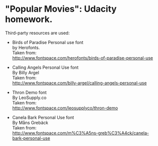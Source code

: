 "Popular Movies": Udacity homework.
=================================
Third-party resources are used:

* Birds of Paradise Personal use font<br>
by Herofonts.<br>
Taken from:<br>
http://www.fontspace.com/herofonts/birds-of-paradise-personal-use

* Calling Angels Personal Use font<br>
By Billy Argel<br>
Taken from:<br>
http://www.fontspace.com/billy-argel/calling-angels-personal-use

*  Thron Demo font<br>
By LeoSupply.co<br>
Taken from:<br>
http://www.fontspace.com/leosupplyco/thron-demo 

*   Canela Bark Personal Use font<br>
By Måns Grebäck <br>
Taken from:<br>
http://www.fontspace.com/m%C3%A5ns-greb%C3%A4ck/canela-bark-personal-use
